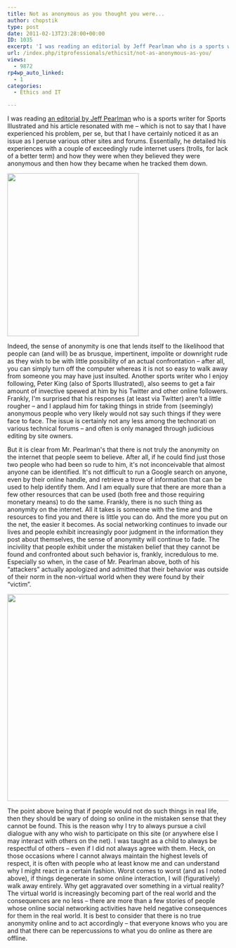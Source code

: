 ```yaml
---
title: Not as anonymous as you thought you were...
author: chopstik
type: post
date: 2011-02-13T23:28:00+00:00
ID: 1035
excerpt: 'I was reading an editorial by Jeff Pearlman who is a sports writer for Sports Illustrated and his article resonated with me - which is not to say that I have experienced his problem, per se, but that I have certainly noticed it as an issue as I peruse v&hellip;'
url: /index.php/itprofessionals/ethicsit/not-as-anonymous-as-you/
views:
  - 9872
rp4wp_auto_linked:
  - 1
categories:
  - Ethics and IT

---
```

I was reading [an editorial by Jeff Pearlman][1] who is a sports writer for Sports Illustrated and his article resonated with me – which is not to say that I have experienced his problem, per se, but that I have certainly noticed it as an issue as I peruse various other sites and forums. Essentially, he detailed his experiences with a couple of exceedingly rude internet users (trolls, for lack of a better term) and how they were when they believed they were anonymous and then how they became when he tracked them down.

<div class="image_block">
  <a href="/wp-content/uploads/blogs/ITProfessionals/kom7.gif?mtime=1297646749"><img alt="" src="/wp-content/uploads/blogs/ITProfessionals/kom7.gif?mtime=1297646749" width="299" height="370" /></a>
</div>

Indeed, the sense of anonymity is one that lends itself to the likelihood that people can (and will) be as brusque, impertinent, impolite or downright rude as they wish to be with little possibility of an actual confrontation – after all, you can simply turn off the computer whereas it is not so easy to walk away from someone you may have just insulted. Another sports writer who I enjoy following, Peter King (also of Sports Illustrated), also seems to get a fair amount of invective spewed at him by his Twitter and other online followers. Frankly, I'm surprised that his responses (at least via Twitter) aren't a little rougher – and I applaud him for taking things in stride from (seemingly) anonymous people who very likely would not say such things if they were face to face. The issue is certainly not any less among the technorati on various technical forums – and often is only managed through judicious editing by site owners.

But it is clear from Mr. Pearlman's that there is not truly the anonymity on the internet that people seem to believe. After all, if he could find just those two people who had been so rude to him, it's not inconceivable that almost anyone can be identified. It's not difficult to run a Google search on anyone, even by their online handle, and retrieve a trove of information that can be used to help identify them. And I am equally sure that there are more than a few other resources that can be used (both free and those requiring monetary means) to do the same. Frankly, there is no such thing as anonymity on the internet. All it takes is someone with the time and the resources to find you and there is little you can do. And the more you put on the net, the easier it becomes. As social networking continues to invade our lives and people exhibit increasingly poor judgment in the information they post about themselves, the sense of anonymity will continue to fade. The incivility that people exhibit under the mistaken belief that they cannot be found and confronted about such behavior is, frankly, incredulous to me. Especially so when, in the case of Mr. Pearlman above, both of his “attackers” actually apologized and admitted that their behavior was outside of their norm in the non-virtual world when they were found by their “victim”.

<div class="image_block">
  <a href="/wp-content/uploads/blogs/All/e-thugs.png?mtime=1297646289"><img alt="" src="/wp-content/uploads/blogs/All/e-thugs.png?mtime=1297646289" width="571" height="470" /></a>
</div>

The point above being that if people would not do such things in real life, then they should be wary of doing so online in the mistaken sense that they cannot be found. This is the reason why I try to always pursue a civil dialogue with any who wish to participate on this site (or anywhere else I may interact with others on the net). I was taught as a child to always be respectful of others – even if I did not always agree with them. Heck, on those occasions where I cannot always maintain the highest levels of respect, it is often with people who at least know me and can understand why I might react in a certain fashion. Worst comes to worst (and as I noted above), if things degenerate in some online interaction, I will (figuratively) walk away entirely. Why get aggravated over something in a virtual reality? The virtual world is increasingly becoming part of the real world and the consequences are no less – there are more than a few stories of people whose online social networking activities have held negative consequences for them in the real world. It is best to consider that there is no true anonymity online and to act accordingly – that everyone knows who you are and that there can be repercussions to what you do online as there are offline.

 [1]: http://www.cnn.com/2011/OPINION/01/21/pearlman.online.civility/index.html?hpt=C2